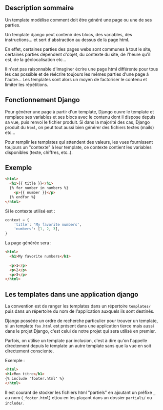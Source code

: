 ## Description sommaire

Un template modélise comment doit être généré une page ou une de ses parties.

Un template django peut contenir des blocs, des variables, des instructions... et sert d'abstraction au dessus de la page html.

En effet, certaines parties des pages webs sont communes à tout le site, certaines parties dépendent d'objet, du contexte du site, de l'heure qu'il est, de la géolocalisation etc...

Il n'est pas raisonnable d'imaginer écrire une page html différente pour tous les cas possible et de réécrire toujours les mêmes parties d'une page à l'autre... Les templates sont alors un moyen de factoriser le contenu et limiter les répétitions.

## Fonctionnement Django

Pour générer une page à partir d'un template, Django ouvre le template et remplace ses variables et ses blocs avec le contenu dont il dispose depuis sa vue, puis renvoi le fichier produit. Si dans la majorité des cas, Django produit du `html`, on peut tout aussi bien générer des fichiers textes (mails) etc...

Pour remplir les templates qui attendent des valeurs, les vues fournissent toujours un "contexte" à leur template, ce contexte contient les variables disponibles (texte, chiffres, etc..).

## Exemple

```html
<html>
  <h1>{{ title }}</h1>
  {% for number in numbers %}
    <p>{{ number }}</p>
  {% endfor %}
</html>
```

Si le contexte utilisé est : 
```python
context = {
    'title': 'My favorite numbers',
    'numbers': [1, 2, 3],
}
```
La page générée sera :

```html
<html>
  <h1>My favorite numbers</h1>
  
  <p>1</p>
  <p>2</p>
  <p>3</p>
</html>
```

## Les templates dans une application django

La convention est de ranger les templates dans un répertoire `templates/` puis dans un répertoire du nom de l'application auxquels ils sont destinés.

Django possède un ordre de recherche particulier pour trouver un template, si un template `foo.html` est présent dans une application tierce mais aussi dans le projet Django, c'est celui de notre projet qui sera utilisé en premier.

Parfois, on utilise un template par inclusion, c'est à dire qu'on l'appelle directement depuis le template un autre template sans que la vue en soit directement consciente.

Exemple : 

```html
<html>
<h1>Mon titre</h1>
{% include 'footer.html' %}
</html>
```
Il est courant de stocker les fichiers html "partiels" en ajoutant un préfixe `_` au nom (`_footer.html`) et/ou en les plaçant dans un dossier `partials/` ou `include/`.
